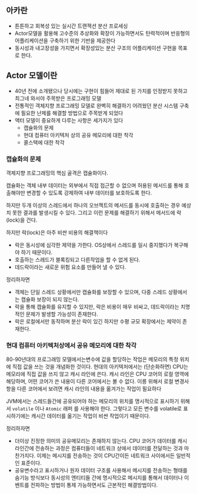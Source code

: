 ## 아카란

- 튼튼하고 회복성 있는 실시간 트랜잭션 분산 프로세싱
- Actor모델을 활용해 고수준의 추상화와 확장이 가능하면서도 탄력적이며 반응형의 어플리케이션을 구축하기 위한 기반을 제공한다
- 동시성과 내고장성을 가지면서 확장성있는 분산 구조의 어플리케이션 구현을 목표로 한다.



## Actor 모델이란

- 40년 전에 소개됐으나 당시에는 구현이 힘들어 제대로 된 가치를 인정받지 못하고 최그네 와서야 주목받은 프로그래밍 모델
- 전통적인 객체지향 프로그래밍 모델로 완벽히 해결하기 어려웠던 분산 시스템 구축에 필요한 난제를 해결할 방법으로 주목받게 되었다
- 액터 모델이 중요하게 다루는 사항은 세가지가 있다
  - 캡슐화의 문제
  - 현대 컴퓨터 아키텍처 상의 공유 메모리에 대한 착각
  - 콜스택에 대한 착각



### 캡슐화의 문제

객제지향 프로그래밍의 핵심 골격은 캡슐화이다.

캡슐화는 객체 내부 데이터는 외부에서 직접 접근할 수 없으며 허용된 메서드를 통해 호출해야만 변경할 수 있도록 강제하여 내부 데이터를 보호하도록 한다.

하지만 두개 이상의 스레드에서 하나의 오브젝트의 메서드를 동시에 호출하는 경우 예상치 못한 결과를 발생시킬 수 있다. 그리고 이런 문제를 해결하기 위해서 메서드에 락(lock)을 건다.

하지만 락(lock)은 아주 비싼 비용의 해결책이다

- 락은 동시성에 심각한 제약을 가한다. OS상에서 스레드를 일시 중지했다가 복구해야 하기 때문이다.
- 호출하는 스레드가 블록킹되고 다른작업을 할 수 없게 된다.
- 데드락이라는 새로운 위험 요소를 만들어 낼 수 있다.

정리하자면

- 객체는 단일 스레드 상황에서만 캡슐화를 보장할 수 있으며, 다중 스레드 상황에서는 캡슐화 보장이 되지 않는다.
- 락을 통해 캡슐화를 유지할 수 있지만, 락은 비용이 매우 비싸고, 데드락이라는 치명적인 문제가 발생할 가능성이 존재한다.
- 락은 로컬에서만 동작하며 분산 락이 있긴 하지만 수평 규모 확장에서는 제약이 존재한다.



### 현대 컴퓨터 아키텍처상에서 공유 메모리에 대한 착각

80-90년대의 프로그래밍 모델에서는변수에 값을 할당하는 작업은 메모리의 특정 위치에 직접 값을 쓰는 것을 개념화한 것이다. 현대의 아키텍처에서는 (단순화하면) CPU는 메모리에 직접 값을 쓰지 않고 캐시 라인에 쓴다. 캐시 라인은 CPU 코어의 로컬 영역에 해당하며, 어떤 코어가 쓴 내용이 다른 코어에서는 볼 수 없다. 이릉 위해서 로컬 변경사항을 다른 코어에서 보려면 캐시 라인의 내용을 옮겨가는 작업이 필요하다

JVM에서는 스레드들간에 공유되어야 하는 메모리의 위치를 명시적으로 표시하기 위해서 `volatile` 이나 `Atomic` 래퍼 를 사용해야 한다. 그렇다고 모든 변수를 volatile로 표시하기에는 캐시간 데이터를 옮기는 작업이 비싼 작업이기 때문이다.

정리하자면

- 더이상 진정한 의미의 공유메모리는 존재하지 않는다. CPU 코어가 데이터를 캐시라인간에 전송하는 과정은 컴퓨터들이 네트워크 상에서 데이터를 전달하는 것과 마찬가지다. 이제는 메시지를 전송하는 것이 CPU간이든 네트워크 사이에서든 일반적인 표준이다.
- 공유변수라고 표시하거나 원자 데이터 구조를 사용해서 메시지를 전송하는 형태를 숨기능 방식보다 동시성의 엔티티들 간에 명시적으로 메시지를 통해서 데이터나 이벤트를 전파하는 방법이 통제 가능하면서도 근본적인 해결방법이다.